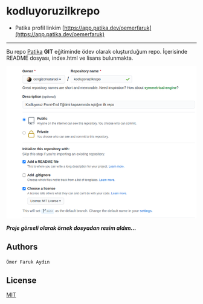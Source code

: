 # kodluyoruzilkrepo
* Patika profil linkim [https://app.patika.dev/oemerfaruk](https://app.patika.dev/oemerfaruk)
***
 Bu repo [Patika](https://www.patika.dev/tr) **GIT** eğitiminde ödev olarak oluşturduğum repo. İçerisinde README dosyası, index.html ve lisans bulunmakta.

 ![Proje Görseli](https://raw.githubusercontent.com/Kodluyoruz/taskforce/main/git/odev1/figures/github.png)
 
***Proje görseli olarak örnek dosyadan resim aldım...***


## Authors
```Ömer Faruk Aydın```

## License
[MIT](https://choosealicense.com/licenses/mit/)